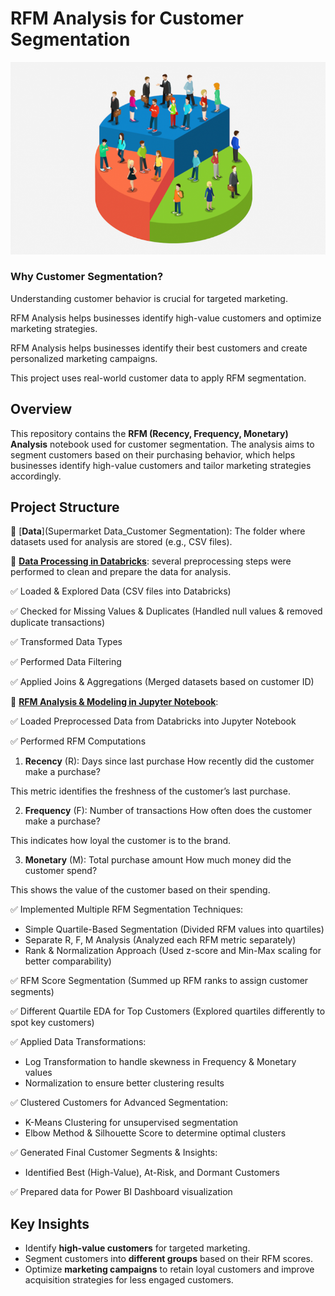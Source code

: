# RFM Analysis for Customer Segmentation

![](Customers_segmented.png)

### Why Customer Segmentation?
Understanding customer behavior is crucial for targeted marketing. 

RFM Analysis helps businesses identify high-value customers and optimize marketing strategies.

RFM Analysis helps businesses identify their best customers and create personalized marketing campaigns.

This project uses real-world customer data to apply RFM segmentation.

## Overview
This repository contains the **RFM (Recency, Frequency, Monetary) Analysis** notebook used for customer segmentation. The analysis aims to segment customers based on their purchasing behavior, which helps businesses identify high-value customers and tailor marketing strategies accordingly.


## Project Structure
📌 [**Data**](Supermarket Data_Customer Segmentation): The folder where datasets used for analysis are stored (e.g., CSV files).

📌 [**Data Processing in Databricks**](RFM_Preprocessing.ipynb): several preprocessing steps were performed to clean and prepare the data for analysis.

✅ Loaded & Explored Data (CSV files into Databricks)

✅ Checked for Missing Values & Duplicates (Handled null values & removed duplicate transactions)

✅ Transformed Data Types 

✅ Performed Data Filtering 

✅ Applied Joins & Aggregations (Merged datasets based on customer ID)

📌 [**RFM Analysis & Modeling in Jupyter Notebook**](RFM_Analysis.ipynb):

✅ Loaded Preprocessed Data from Databricks into Jupyter Notebook

✅ Performed RFM Computations
  
1. **Recency** (R): Days since last purchase
How recently did the customer make a purchase?  

This metric identifies the freshness of the customer’s last purchase.
   
2. **Frequency** (F): Number of transactions
How often does the customer make a purchase?

This indicates how loyal the customer is to the brand.
   
3. **Monetary** (M): Total purchase amount
How much money did the customer spend?

This shows the value of the customer based on their spending.

✅ Implemented Multiple RFM Segmentation Techniques:

* Simple Quartile-Based Segmentation (Divided RFM values into quartiles)
* Separate R, F, M Analysis (Analyzed each RFM metric separately)
* Rank & Normalization Approach (Used z-score and Min-Max scaling for better comparability)

✅ RFM Score Segmentation (Summed up RFM ranks to assign customer segments)

✅ Different Quartile EDA for Top Customers (Explored quartiles differently to spot key customers)

✅ Applied Data Transformations:

* Log Transformation to handle skewness in Frequency & Monetary values
* Normalization to ensure better clustering results
  
✅ Clustered Customers for Advanced Segmentation:

* K-Means Clustering for unsupervised segmentation
* Elbow Method & Silhouette Score to determine optimal clusters
  
✅ Generated Final Customer Segments & Insights:

* Identified Best (High-Value), At-Risk, and Dormant Customers

✅ Prepared data for Power BI Dashboard visualization


## Key Insights
- Identify **high-value customers** for targeted marketing.
- Segment customers into **different groups** based on their RFM scores.
- Optimize **marketing campaigns** to retain loyal customers and improve acquisition strategies for less engaged customers.



